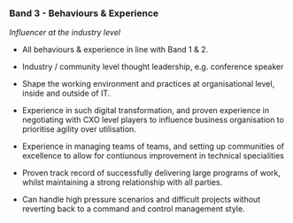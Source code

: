 ### Band 3 - Behaviours & Experience

*Influencer at the industry level*

* All behaviours & experience in line with Band 1 & 2.

* Industry / community level thought leadership, e.g. conference speaker

* Shape the working environment and practices at organisational level, inside and outside of IT.

* Experience in such digital transformation, and proven experience in negotiating with CXO level players to influence business organisation to prioritise agility over utilisation.

* Experience in managing teams of teams, and setting up communities of excellence to allow for contiunous improvement in technical specialities

* Proven track record of successfully delivering large programs of work, whilst maintaining a strong relationship with all parties.

* Can handle high pressure scenarios and difficult projects without reverting back to a command and control management style.
